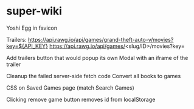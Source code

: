 # super-wiki
Yoshi Egg in favicon

Trailers:
https://api.rawg.io/api/games/grand-theft-auto-v/movies?key=${API_KEY}
https://api.rawg.io/api/games/<slug/ID>/movies?key=

Add trailers button that would popup its own Modal with an iframe of the trailer

Cleanup the failed server-side fetch code
Convert all books to games

CSS on Saved Games page (match Search Games)

Clicking remove game button removes id from localStorage